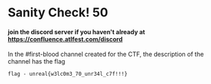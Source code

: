 # Sanity Check! 50

#### join the discord server if you haven't already at https://confluence.atlfest.com/discord

In the #first-blood channel created for the CTF, the description of the channel has the flag

```
flag - unreal{w3lc0m3_70_unr34l_c7f!!!}
```
